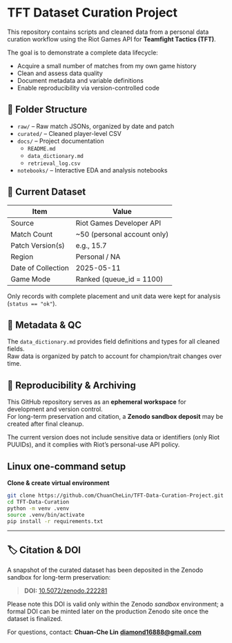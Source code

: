 # TFT Dataset Curation Project

This repository contains scripts and cleaned data from a personal data curation workflow using the Riot Games API for **Teamfight Tactics (TFT)**.

The goal is to demonstrate a complete data lifecycle:
- Acquire a small number of matches from my own game history
- Clean and assess data quality
- Document metadata and variable definitions
- Enable reproducibility via version-controlled code

## 📁 Folder Structure
- `raw/` – Raw match JSONs, organized by date and patch
- `curated/` – Cleaned player-level CSV
- `docs/` – Project documentation
  - `README.md`
  - `data_dictionary.md`
  - `retrieval_log.csv`
- `notebooks/` – Interactive EDA and analysis notebooks


## 📌 Current Dataset

| Item                | Value                                  |
|---------------------|----------------------------------------|
| Source              | Riot Games Developer API               |
| Match Count         | ~50 (personal account only)            |
| Patch Version(s)    | e.g., 15.7                              |
| Region              | Personal / NA                          |
| Date of Collection  | 2025-05-11                             |
| Game Mode           | Ranked (queue_id = 1100)               |

Only records with complete placement and unit data were kept for analysis (`status == "ok"`).

## 🧾 Metadata & QC

The `data_dictionary.md` provides field definitions and types for all cleaned fields.  
Raw data is organized by patch to account for champion/trait changes over time.

## 🔁 Reproducibility & Archiving

This GitHub repository serves as an **ephemeral workspace** for development and version control.  
For long-term preservation and citation, a **Zenodo sandbox deposit** may be created after final cleanup.

The current version does not include sensitive data or identifiers (only Riot PUUIDs), and it complies with Riot’s personal-use API policy.

## Linux one-command setup

**Clone & create virtual environment**

   ```bash
   git clone https://github.com/ChuanCheLin/TFT-Data-Curation-Project.git
   cd TFT-Data-Curation
   python -m venv .venv
   source .venv/bin/activate
   pip install -r requirements.txt
  ```
---

## 🏷️ Citation & DOI

A snapshot of the curated dataset has been deposited in the Zenodo sandbox for long-term preservation:

> **DOI:** [10.5072/zenodo.222281](https://sandbox.zenodo.org/records/222281)

Please note this DOI is valid only within the Zenodo *sandbox* environment; a formal DOI can be minted later on the production Zenodo site once the dataset is finalized.

For questions, contact: **Chuan-Che Lin** **diamond16888@gmail.com**
